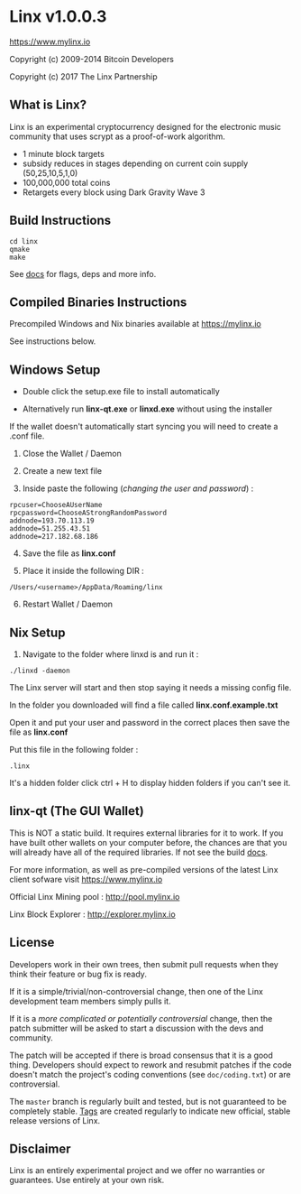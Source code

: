 Linx v1.0.0.3
================================

https://www.mylinx.io

Copyright (c) 2009-2014 Bitcoin Developers

Copyright (c) 2017 The Linx Partnership

What is Linx?
----------------

Linx is an experimental cryptocurrency designed for the electronic music community that uses
scrypt as a proof-of-work algorithm.

 - 1 minute block targets
 - subsidy reduces in stages depending on current coin supply (50,25,10,5,1,0)
 - 100,000,000 total coins
 - Retargets every block using Dark Gravity Wave 3


Build Instructions
------------------

```
cd linx
qmake
make
```

See [docs](https://github.com/linx-project/linx/tree/master/doc) for flags, deps and more info.


Compiled Binaries Instructions
------------------------------

Precompiled Windows and Nix binaries available at https://mylinx.io

See instructions below.


Windows Setup
--------------------

- Double click the setup.exe file to install automatically

- Alternatively run **linx-qt.exe** or **linxd.exe** without using the installer

If the wallet doesn't automatically start syncing you will need to create a
.conf file.

1) Close the Wallet / Daemon

2) Create a new text file

3) Inside paste the following (*changing the user and password*) :

```
rpcuser=ChooseAUserName
rpcpassword=ChooseAStrongRandomPassword
addnode=193.70.113.19
addnode=51.255.43.51
addnode=217.182.68.186
```

4) Save the file as **linx.conf**

5) Place it inside the following DIR :

```
/Users/<username>/AppData/Roaming/linx
```

6) Restart Wallet / Daemon


Nix Setup
--------------------

1) Navigate to the folder where linxd is and run it :

```
./linxd -daemon
```

The Linx server will start and then stop saying it needs a missing config file.

In the folder you downloaded will find a file called **linx.conf.example.txt**

Open it and put your user and password in the correct places then save the file as **linx.conf**

Put this file in the following folder :

```
.linx
```

It's a hidden folder click ctrl + H to display hidden folders if you can't see it.


linx-qt (The GUI Wallet)
------------------------

This is NOT a static build. It requires external libraries for it to work. If you have built other wallets on your computer before, the chances are that you will already have all of the required libraries. If not see the build [docs](https://github.com/linx-project/linx/tree/master/doc).


For more information, as well as pre-compiled versions of the latest Linx client sofware visit https://www.mylinx.io

Official Linx Mining pool : http://pool.mylinx.io

Linx Block Explorer : http://explorer.mylinx.io


License
-------------------

Developers work in their own trees, then submit pull requests when they think their feature or bug fix is ready.

If it is a simple/trivial/non-controversial change, then one of the Linx development team members simply pulls it.

If it is a *more complicated or potentially controversial* change, then the patch submitter will be asked to start a discussion with the devs and community.

The patch will be accepted if there is broad consensus that it is a good thing.
Developers should expect to rework and resubmit patches if the code doesn't match the project's coding conventions (see `doc/coding.txt`) or are controversial.

The `master` branch is regularly built and tested, but is not guaranteed to be completely stable. [Tags](https://github.com/linx-project/linx/tags) are created regularly to indicate new official, stable release versions of Linx.


Disclaimer
-------------------

Linx is an entirely experimental project and we offer no warranties or guarantees.
Use entirely at your own risk.
